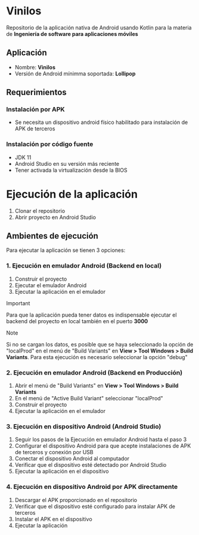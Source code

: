 # Vinilos

Repositorio de la aplicación nativa de Android usando Kotlin para la materia de **Ingeniería de software para aplicaciones móviles**

## Aplicación

- Nombre: **Vinilos**
- Versión de Android mínimma soportada: **Lollipop**

## Requerimientos

### Instalación por APK
- Se necesita un dispositivo android físico habilitado para instalación de APK de terceros

### Instalación por código fuente
- JDK 11
- Android Studio en su versión más reciente
- Tener activada la virtualización desde la BIOS

# Ejecución de la aplicación

1. Clonar el repositorio
2. Abrir proyecto en Android Studio

## Ambientes de ejecución

Para ejecutar la aplicación se tienen 3 opciones:

### 1. Ejecución en emulador Android (Backend en local)

1. Construir el proyecto
2. Ejecutar el emulador Android
3. Ejecutar la aplicación en el emulador

> [!IMPORTANT]
> Para que la aplicación pueda tener datos es indispensable ejecutar el backend del proyecto en local también en el puerto **3000**

> [!NOTE]
> Si no se cargan los datos, es posible que se haya seleccionado la opción de "localProd" en el menú de "Build Variants" en **View > Tool Windows > Build Variants**. Para esta ejecución es necesario seleccionar la opción "debug"

### 2. Ejecución en emulador Android (Backend en Producción)


1. Abrir el menú de "Build Variants" en **View > Tool Windows > Build Variants**
2. En el menú de "Active Build Variant" seleccionar "localProd"
3. Construir el proyecto
4. Ejecutar la aplicación en el emulador

### 3. Ejecución en dispositivo Android (Android Studio)

1. Seguir los pasos de la Ejecución en emulador Android hasta el paso 3
2. Configurar el dispositivo Android para que acepte instalaciones de APK de terceros y conexión por USB
3. Conectar el dispositivo Android al computador
4. Verificar que el dispositivo esté detectado por Android Studio
5. Ejecutar la aplicación en el dispositivo

### 4. Ejecución en dispositivo Android por APK directamente

1. Descargar el APK proporcionado en el repositorio
2. Verificar que el dispositivo esté configurado para instalar APK de terceros
3. Instalar el APK en el dispositivo
4. Ejecutar la aplicación


